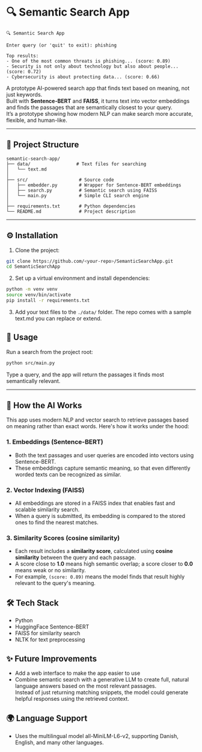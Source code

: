 # 🔍 Semantic Search App

```text
🔍 Semantic Search App

Enter query (or 'quit' to exit): phishing

Top results:
- One of the most common threats is phishing... (score: 0.89)
- Security is not only about technology but also about people... (score: 0.72)
- Cybersecurity is about protecting data... (score: 0.66)
```

A prototype AI-powered search app that finds text based on meaning, not just keywords.  
Built with **Sentence-BERT** and **FAISS**, it turns text into vector embeddings and finds the passages that are semantically closest to your query.  
It’s a prototype showing how modern NLP can make search more accurate, flexible, and human-like. 

---

## 📂 Project Structure

```text
semantic-search-app/
├── data/                 # Text files for searching
│   └── text.md
│
├── src/                   # Source code
│   ├── embedder.py        # Wrapper for Sentence-BERT embeddings
│   ├── search.py          # Semantic search using FAISS
│   └── main.py            # Simple CLI search engine
│
├── requirements.txt       # Python dependencies
└── README.md              # Project description
```

---

## ⚙️ Installation

1. Clone the project:

```bash
git clone https://github.com/<your-repo>/SemanticSearchApp.git
cd SemanticSearchApp
```

2. Set up a virtual environment and install dependencies:

```bash
python -m venv venv
source venv/bin/activate
pip install -r requirements.txt
```

3. Add your text files to the `./data/` folder.
The repo comes with a sample text.md you can replace or extend.

## 🚀 Usage

Run a search from the project root:

```bash
python src/main.py
```

Type a query, and the app will return the passages it finds most semantically relevant.

---

## 🧠 How the AI Works

This app uses modern NLP and vector search to retrieve passages based on meaning rather than exact words. Here's how it works under the hood:

### 1. Embeddings (Sentence-BERT)
- Both the text passages and user queries are encoded into vectors using Sentence-BERT.
- These embeddings capture semantic meaning, so that even differently worded texts can be recognized as similar.

### 2. Vector Indexing (FAISS)
- All embeddings are stored in a FAISS index that enables fast and scalable similarity search.
- When a query is submitted, its embedding is compared to the stored ones to find the nearest matches.

### 3. Similarity Scores (cosine similarity)
- Each result includes a **similarity score**, calculated using **cosine similarity** between the query and each passage.
- A score close to **1.0** means high semantic overlap; a score closer to **0.0** means weak or no similarity.
- For example, `(score: 0.89)` means the model finds that result highly relevant to the query's meaning.

## 🛠️ Tech Stack
- Python
- HuggingFace Sentence-BERT
- FAISS for similarity search
- NLTK for text preprocessing

## ✨ Future Improvements
- Add a web interface to make the app easier to use
- Combine semantic search with a generative LLM to create full, natural language answers based on the most relevant passages.  
  Instead of just returning matching snippets, the model could generate helpful responses using the retrieved context.

## 🌍 Language Support
- Uses the multilingual model all-MiniLM-L6-v2, supporting Danish, English, and many other languages.

